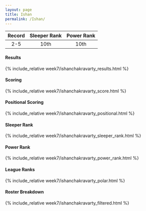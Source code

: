```yaml
---
layout: page
title: Ishan
permalink: /Ishan/
---
```


Record | Sleeper Rank | Power Rank               
:--: | :--: | :--:
2-5 | 10th | 10th   

#### Results
{% include_relative week7/ishanchakravarty_results.html %}

#### Scoring
{% include_relative week7/ishanchakravarty_score.html %}

#### Positional Scoring
{% include_relative week7/ishanchakravarty_positional.html %}

#### Sleeper Rank
{% include_relative week7/ishanchakravarty_sleeper_rank.html %}

#### Power Rank
{% include_relative week7/ishanchakravarty_power_rank.html %}

#### League Ranks
{% include_relative week7/ishanchakravarty_polar.html %}

#### Roster Breakdown
{% include_relative week7/ishanchakravarty_filtered.html %}
